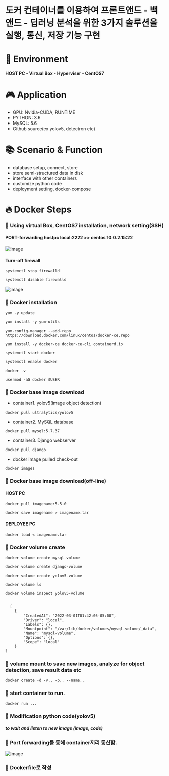 # 도커 컨테이너를 이용하여 프론트앤드 - 백앤드 - 딥러닝 분석을 위한 3가지 솔루션을 실행, 통신, 저장 기능 구현 

# 🚀 Environment
  #### HOST PC - Virtual Box - Hyperviser - CentOS7
    
# 🎮 Application
  - GPU: Nvidia-CUDA, RUNTIME
  - PYTHON: 3.6
  - MySQL: 5.6
  - Github source(ex yolov5, detectron etc)

# 📚 Scenario & Function
  - database setup, connect, store
  - store semi-structured data in disk
  - interface with other containers
  - customize python code
  - deployment setting, docker-compose

# 🔥 Docker Steps
### 📌 Using virtual Box, CentOS7 installation, network setting(SSH)

  #### PORT-forwarding hostpc local:2222 >> centos 10.0.2.15:22
  
![image](https://user-images.githubusercontent.com/66240947/155874795-1537b86f-c3a5-4e26-8d96-275b15be26df.png)
 
 #### Turn-off firewall
 <pre><code>systemctl stop firewalld</code></pre>
 <pre><code>systemctl disable firewalld</code></pre>
  
![image](https://user-images.githubusercontent.com/66240947/155875640-decd4030-89ea-4a47-b3fc-b42633cd4af1.png)

### 📌 Docker installation
  <pre><code>yum -y update</code></pre>
  <pre><code>yum install -y yum-utils</code></pre>
  
  <pre><code>yum-config-manager --add-repo https://download.docker.com/linux/centos/docker-ce.repo</code></pre>
  <pre><code>yum install -y docker-ce docker-ce-cli containerd.io</code></pre>
  
  <pre><code>systemctl start docker</code></pre>
  <pre><code>systemctl enable docker</code></pre>
  <pre><code>docker -v</code></pre>
  
  <pre><code>usermod -aG docker $USER</code></pre>
  
### 📌 Docker base image download
  - container1. yolov5(image object detection)
  <pre><code>docker pull ultralytics/yolov5</code></pre>
  
  - container2. MySQL database
  <pre><code>docker pull mysql:5.7.37</code></pre>
  
  - container3. Django webserver
  <pre><code>docker pull django</code></pre>
  
  - docker image pulled check-out
  <pre><code>docker images</code></pre>

### 📌 Docker base image download(off-line)
  #### HOST PC
  <pre><code>docker pull imagename:5.5.0</code></pre>
  <pre><code>docker save imagename > imagename.tar</code></pre>
  
  #### DEPLOYEE PC
  <pre><code>docker load < imagename.tar</code></pre>

### 📌 Docker volume create
  <pre><code>docker volume create mysql-volume </code></pre>
  <pre><code>docker volume create django-volume </code></pre>
  <pre><code>docker volume create yolov5-volume </code></pre>
  
  <pre><code>docker volume ls </code></pre>
  
  <pre><code>docker volume inspect yolov5-volume </code></pre>
  <pre><code>
  [
    {
        "CreatedAt": "2022-03-01T01:42:05-05:00",
        "Driver": "local",
        "Labels": {},
        "Mountpoint": "/var/lib/docker/volumes/mysql-volume/_data",
        "Name": "mysql-volume",
        "Options": {},
        "Scope": "local"
    }
]
</code></pre>

### 📌 volume mount to save new images, analyze for object detection, save result data etc
  <pre><code>docker create -d -v.. -p.. --name.. </code></pre>

### 📌 start container to run.
  <pre><code>docker run ... </code></pre>

### 📌 Modification python code(yolov5)
  ##### to wait and listen to new image (image, code)
  
### 📌 Port forwarding를 통해 container끼리 통신함. 
![image](https://user-images.githubusercontent.com/66240947/155876646-af205618-a7fd-4734-a16e-cc5b094a5518.png)

### 📌 Dockerfile로 작성
